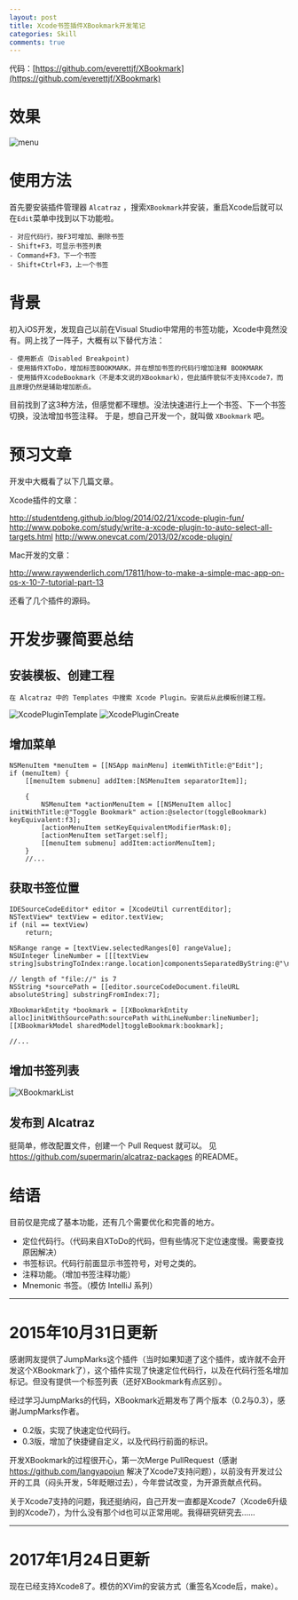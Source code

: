 ```yaml
---
layout: post
title: Xcode书签插件XBookmark开发笔记
categories: Skill
comments: true
---
```







代码：[https://github.com/everettjf/XBookmark](https://github.com/everettjf/XBookmark)

# 效果

![menu](https://everettjf.github.io/images/extern/xbookmark0.3.0.png)
<!-- more -->

# 使用方法
首先要安装插件管理器 `Alcatraz` ，搜索`XBookmark`并安装，重启Xcode后就可以在`Edit`菜单中找到以下功能啦。

    - 对应代码行，按F3可增加、删除书签
    - Shift+F3，可显示书签列表
    - Command+F3，下一个书签
    - Shift+Ctrl+F3，上一个书签

# 背景
初入iOS开发，发现自己以前在Visual Studio中常用的书签功能，Xcode中竟然没有。网上找了一阵子，大概有以下替代方法：
    
    - 使用断点（Disabled Breakpoint)
    - 使用插件XToDo，增加标签BOOKMARK，并在想加书签的代码行增加注释 BOOKMARK
    - 使用插件XcodeBookmark（不是本文说的XBookmark），但此插件貌似不支持Xcode7，而且原理仍然是辅助增加断点。

目前找到了这3种方法，但感觉都不理想。没法快速进行上一个书签、下一个书签切换，没法增加书签注释。
于是，想自己开发一个，就叫做 `XBookmark` 吧。


# 预习文章
开发中大概看了以下几篇文章。

Xcode插件的文章：

<http://studentdeng.github.io/blog/2014/02/21/xcode-plugin-fun/>
<http://www.poboke.com/study/write-a-xcode-plugin-to-auto-select-all-targets.html>
<http://www.onevcat.com/2013/02/xcode-plugin/>

Mac开发的文章：

<http://www.raywenderlich.com/17811/how-to-make-a-simple-mac-app-on-os-x-10-7-tutorial-part-13>

还看了几个插件的源码。

# 开发步骤简要总结

## 安装模板、创建工程
    在 Alcatraz 中的 Templates 中搜索 Xcode Plugin。安装后从此模板创建工程。

![XcodePluginTemplate](https://everettjf.github.io/images/extern/xbookmarkdev1.png)
![XcodePluginCreate](https://everettjf.github.io/images/extern/xbookmarkdev2.png)

## 增加菜单

~~~
NSMenuItem *menuItem = [[NSApp mainMenu] itemWithTitle:@"Edit"];
if (menuItem) {
    [[menuItem submenu] addItem:[NSMenuItem separatorItem]];
    
    {
        NSMenuItem *actionMenuItem = [[NSMenuItem alloc] initWithTitle:@"Toggle Bookmark" action:@selector(toggleBookmark) keyEquivalent:f3];
        [actionMenuItem setKeyEquivalentModifierMask:0];
        [actionMenuItem setTarget:self];
        [[menuItem submenu] addItem:actionMenuItem];
    }
    //...
~~~

## 获取书签位置

~~~
IDESourceCodeEditor* editor = [XcodeUtil currentEditor];
NSTextView* textView = editor.textView;
if (nil == textView)
    return;

NSRange range = [textView.selectedRanges[0] rangeValue];
NSUInteger lineNumber = [[[textView string]substringToIndex:range.location]componentsSeparatedByString:@"\n"].count;

// length of "file://" is 7
NSString *sourcePath = [[editor.sourceCodeDocument.fileURL absoluteString] substringFromIndex:7];

XBookmarkEntity *bookmark = [[XBookmarkEntity alloc]initWithSourcePath:sourcePath withLineNumber:lineNumber];
[[XBookmarkModel sharedModel]toggleBookmark:bookmark];

//...
~~~

## 增加书签列表

![XBookmarkList](https://everettjf.github.io/images/extern/xbookmarkdev3.png)

## 发布到 Alcatraz
挺简单，修改配置文件，创建一个 Pull Request 就可以。
见 <https://github.com/supermarin/alcatraz-packages> 的README。

# 结语
目前仅是完成了基本功能，还有几个需要优化和完善的地方。

- 定位代码行。（代码来自XToDo的代码，但有些情况下定位速度慢。需要查找原因解决）
- 书签标识。代码行前面显示书签符号，对号之类的。
- 注释功能。（增加书签注释功能）
- Mnemonic 书签。（模仿 IntelliJ 系列）

---

# 2015年10月31日更新
感谢网友提供了JumpMarks这个插件（当时如果知道了这个插件，或许就不会开发这个XBookmark了），这个插件实现了快速定位代码行，以及在代码行签名增加标记。但没有提供一个标签列表（还好XBookmark有点区别）。

经过学习JumpMarks的代码，XBookmark近期发布了两个版本（0.2与0.3），感谢JumpMarks作者。
- 0.2版，实现了快速定位代码行。
- 0.3版，增加了快捷键自定义，以及代码行前面的标识。

开发XBookmark的过程很开心，第一次Merge PullRequest（感谢<https://github.com/langyapojun> 解决了Xcode7支持问题），以前没有开发过公开的工具（闷头开发，5年眨眼过去），今年尝试改变，为开源贡献点代码。

关于Xcode7支持的问题，我还挺纳闷，自己开发一直都是Xcode7（Xcode6升级到的Xcode7），为什么没有那个id也可以正常用呢。我得研究研究去……


---

# 2017年1月24日更新

现在已经支持Xcode8了。模仿的XVim的安装方式（重签名Xcode后，make）。





